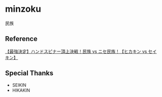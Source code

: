 # minzoku
民族 

## Reference
[【最強決定】ハンドスピナー頂上決戦！民族 vs ニセ民族！【ヒカキン vs セイキン】](https://youtu.be/d3SnQ49utsE)

## Special Thanks
* SEIKIN
* HIKAKIN
